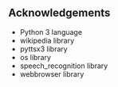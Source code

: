
<!-- ACKNOWLEDGEMENTS -->
## Acknowledgements
* Python 3 language
* wikipedia library
* pyttsx3 library
* os library
* speech_recognition library
* webbrowser library

